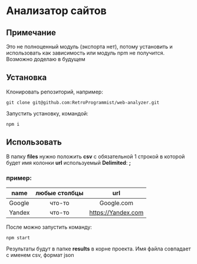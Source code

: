 # Анализатор сайтов

## Примечание

Это не полноценный модуль (экспорта нет), потому установить и использовать как зависимость или модуль npm не получится. 
Возможно доделаю в будущем

## Установка

Клонировать репозиторий, например:

    git clone git@github.com:RetroProgrammist/web-analyzer.git 

Запустить установку, командой:

    npm i
  
## Использовать

В папку **files** нужно положить **csv** с обязательной 1 строкой в которой будет имя колонки **url**
используемый **Delimited**: **;**

### пример:

| name       | любые столбцы |        **url**     |
| ---------- |:-------------:|:------------------:|
| Google     |    что-то     | Google.com         |
| Yandex     |    что-то     | https://Yandex.com |

После можно запустить команду:

    npm start

Результаты будут в папке **results** в корне проекта. Имя файла совпадает с именем csv, формат json
